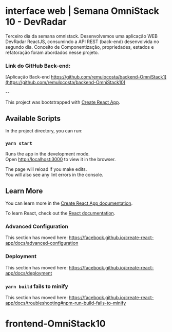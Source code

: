 # interface web | Semana OmniStack 10 - DevRadar

Terceiro dia da semana omnistack.
Desenvolvemos uma aplicação WEB DevRadar ReactJS, consumindo a API REST (back-end) desenvolvida no segundo dia.
Conceito de Componentização, propriedades, estados e refatoração foram abordados nesse projeto.

### Link do GitHub Back-end:

[Aplicação Back-end https://github.com/remulocosta/backend-OmniStack1](https://github.com/remulocosta/backend-OmniStack10)

--

This project was bootstrapped with [Create React App](https://github.com/facebook/create-react-app).

## Available Scripts

In the project directory, you can run:

### `yarn start`

Runs the app in the development mode.<br />
Open [http://localhost:3000](http://localhost:3000) to view it in the browser.

The page will reload if you make edits.<br />
You will also see any lint errors in the console.

## Learn More

You can learn more in the [Create React App documentation](https://facebook.github.io/create-react-app/docs/getting-started).

To learn React, check out the [React documentation](https://reactjs.org/).

### Advanced Configuration

This section has moved here: https://facebook.github.io/create-react-app/docs/advanced-configuration

### Deployment

This section has moved here: https://facebook.github.io/create-react-app/docs/deployment

### `yarn build` fails to minify

This section has moved here: https://facebook.github.io/create-react-app/docs/troubleshooting#npm-run-build-fails-to-minify

# frontend-OmniStack10
